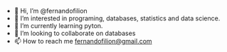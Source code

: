- 👋 Hi, I’m @fernandofilion
- 👀 I’m interested in programing, databases, statistics and data science.
- 🌱 I’m currently learning pyton.
- 💞️ I’m looking to collaborate on databases
- 📫 How to reach me fernandofilion@gmail.com

<!---
fernandofilion/fernandofilion is a ✨ special ✨ repository because its `README.md` (this file) appears on your GitHub profile.
You can click the Preview link to take a look at your changes.
--->
